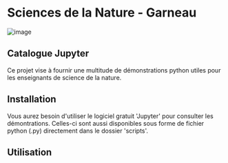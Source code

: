 # Sciences de la Nature - Garneau
![image](https://github.com/Benjamin-GosselinCliche/SciencesDeLaNature_Garneau_Catalogue_Jupyter/assets/21174453/a8c8baab-5d76-41f7-a483-a5462723cf1a)

## Catalogue Jupyter
Ce projet vise à fournir une multitude de démonstrations python utiles pour les enseignants de science de la nature.
## Installation
Vous aurez besoin d'utiliser le logiciel gratuit 'Jupyter' pour consulter les démontrations. 
Celles-ci sont aussi disponibles sous forme de fichier python (.py) directement dans le dossier 'scripts'.
## Utilisation

